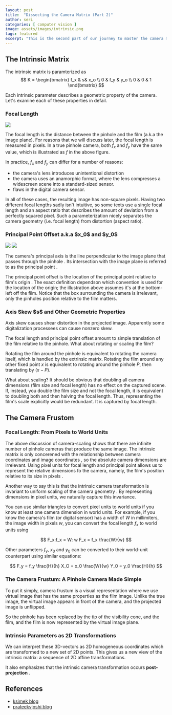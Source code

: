 ```yaml
---
layout: post
title:  "Dissecting the Camera Matrix (Part 2)"
author: seri
categories: [ computer vision ]
image: assets/images/intrinsic.png
tags: featured 
excerpt: "This is the second part of our journey to master the camera matrix. In this blog post, we will study the intrinsic camera parameters. Intrinsic camera matrix can be examined with two equivalent interpretations: the virtual camera geometry and simple 2D transformations."
---
```


 
  <!--more-->

<h2> The Intrinsic Matrix </h2>

The intrinsic matrix is paramterized as 
$$
K = \begin{bmatrix} f_x & s& x_o \\ 0 & f_y & y_o \\ 0 & 0 & 1 \end{bmatrix}
$$

Each intrinsic parameter describes a geometric property of the camera. Let's examine each of these properties in defail.

<h3> Focal Length </h3>

<picture><img src="{{site.baseurl}}/assets/images/focal.png"></picture>

The focal length is the distance between the pinhole and the film (a.k.a the image plane). For reasons that we will discuss later, the focal length is measured in pixels. In a true pinhole camera, both $f_x$ and $f_y$ have the same value, which is illustrated as $f$ in the above figure.  

In practice, $f_x$ and $f_y$ can differ for a number of reasons:
<ul><li> the camera's lens introduces unintentional distortion </li>
<li> the camera uses an anamorphic format, where the lens compresses a widescreen scene into a standard-sized sensor. </li>
<li> flaws in the digital camera sensor. </li></ul>

In all of these cases, the resulting image has non-square pixels. Having two different focal lengths sadly isn't intuitive, so some texts use a single focal length and an <span class="underline"> aspect ratio </span> that describes the amount of deviation from a perfectly squared pixel. Such a parameterization nicely separates the camera geometry (i.e. focal length) from distortion (aspect ratio). 
<h3> Principal Point Offset a.k.a $x_0$ and $y_0$ </h3> 

<picture>
<img src="{{site.baseurl}}/assets/images/principal.png">
<img src="{{site.baseurl}}/assets/images/origin.png">
</picture>

The camera's <span class="highlight-yellow"> principal axis </span> is the <span class="underline"> line perpendicular to the image plane that passes through the pinhole <span>. Its intersection with the image plane is referred to as the <span class="highlight-pink"> principal point </span>.

The <span class="glow"> principal point offset </span> is <span class="underline"> the location of the principal point relative to film's origin </span>. The exact definition dependson which convention is used for the location of the origin; the illustration above assumes it's at the bottom-left off the film. Notice that the box surrounding the camera is irrelevant, only the pinholes position relative to the film matters. 

<h3> Axis Skew $s$ and Other Geometric Properties  </h3>
Axis skew causes shear distortion in the projected image. Apparently some digitalization processees can cause nonzero skew. 

The focal length and principal point offset amount to simple translation of the film relative to the pinhole. What about rotating or scaling the film?

Rotating the film around the pinhole is equivalent to rotating the camera itself, which is handled by the extrinsic matrix. Rotating the film around any other fixed point $x$ is equivalent to rotating around the pinhole $P$, then translating by $(x-P)$.

What about scaling? It should be obvious that doubling all camera dimensions (film size and focal length) has no effect on the captured scene. If, instead, you double the film size and not the focal length, it is equivalent to doubling both and then halving the focal length. Thus, representing the film's scale explicitly would be redundant. It is captured by focal length. 

<h2> The Camera Frustom </h2> 
<h3> Focal Length: From Pixels to World Units </h3>

The above discussion of camera-scaling shows that there are infinite number of pinhole cameras that produce the same image. The intrinsic matrix is only concerened with <span class="highlight-pink"> the relationship between camera coordinates and image coordinates </span>, so the absolute camera dimensions are irrelevant. <span class="underline"> Using pixel units for focal length and principal point allows us to represent the relative dimensions fo the camera, namely, <span class="highlight-yellow"> the film's position relative to its size in pixels </span>. 


Another way to say this is that <span class="green"> the intrinsic camera transformation is invariant to uniform scaling of the camera geometry </span>. By representing dimensions in pixel units, we naturally capture this invariance. 

You can use similar triangles to convert pixel units to world units if you know at least one camera dimension in world units. For example, if you know the camera's film (or digital sensor) has a width of $W$ in millimiters, the image width in pixels $w$, you can convert the focal length $f_x$ to world units using 

$$
F_x:f_x = W: w   F_x = f_x \frac{W}{w}
$$

Other parameters $f_y$, $x_0$ and $y_0$ can be converted to their world-unit counterpart using similar equations:


$$
F_y = f_y \frac{H}{h} X_O = x_0 \frac{W}{w} Y_0 = y_0 \frac{H}{h}
$$

<h3> The Camera Frustum: A Pinhole Camera Made Simple </h3>

To put it simply, camera frustum is a visual representation where we use virtual image that has the same properties as the film image. Unlike the true image, the virtual image appears in front of the camera, and the projected image is unflipped. 

So the pinhole has been replaced by the tip of the visibility cone, and the film, and the film is now represented by the virtual image plane. 

<h3> Intrinsic Parameters as 2D Transformations </h3>

We can interpret these 3D-vectors as 2D homogeneous coordinates which are transformed to a new set of 2D points. This gives us a new view of the intrinsic matrix: a sequence of 2D affine transformations. 


It also emphasizes that the <span class="highlight-green"> intrinsic camera transformation occurs <b> post-projection </b></span>.


<h2> References </h2>
<ul> 
<li><a href="https://ksimek.github.io/2012/08/14/decompose/"> ksimek blog </a></li>
<li><a href="https://prateekvjoshi.com/2014/05/31/understanding-camera-calibration/"> prateekvjoshi blog </a></li>
</ul>


